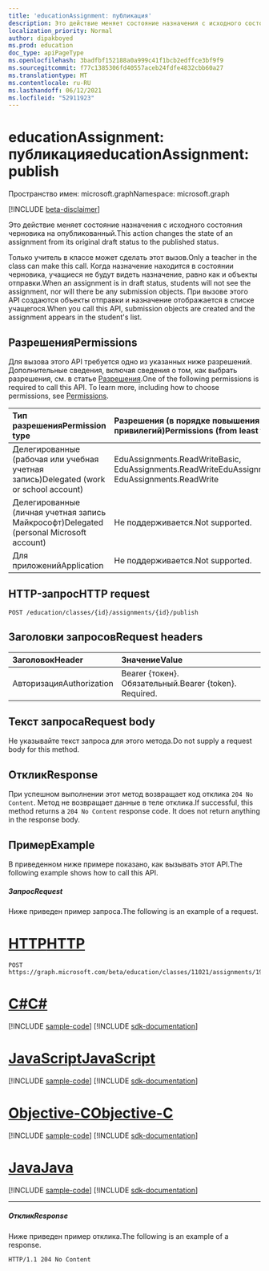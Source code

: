 ```yaml
---
title: 'educationAssignment: публикация'
description: Это действие меняет состояние назначения с исходного состояния черновика на опубликованный.
localization_priority: Normal
author: dipakboyed
ms.prod: education
doc_type: apiPageType
ms.openlocfilehash: 3badfbf152188a0a999c41f1bcb2edffce3bf9f9
ms.sourcegitcommit: f77c1385306fd40557aceb24fdfe4832cbb60a27
ms.translationtype: MT
ms.contentlocale: ru-RU
ms.lasthandoff: 06/12/2021
ms.locfileid: "52911923"
---
```

# <a name="educationassignment-publish"></a><span data-ttu-id="d2e76-103">educationAssignment: публикация</span><span class="sxs-lookup"><span data-stu-id="d2e76-103">educationAssignment: publish</span></span>

<span data-ttu-id="d2e76-104">Пространство имен: microsoft.graph</span><span class="sxs-lookup"><span data-stu-id="d2e76-104">Namespace: microsoft.graph</span></span>

[!INCLUDE [beta-disclaimer](../../includes/beta-disclaimer.md)]

<span data-ttu-id="d2e76-105">Это действие меняет состояние назначения с исходного состояния черновика на опубликованный.</span><span class="sxs-lookup"><span data-stu-id="d2e76-105">This action changes the state of an assignment from its original draft status to the published status.</span></span> 

<span data-ttu-id="d2e76-106">Только учитель в классе может сделать этот вызов.</span><span class="sxs-lookup"><span data-stu-id="d2e76-106">Only a teacher in the class can make this call.</span></span> <span data-ttu-id="d2e76-107">Когда назначение находится в состоянии черновика, учащиеся не будут видеть назначение, равно как и объекты отправки.</span><span class="sxs-lookup"><span data-stu-id="d2e76-107">When an assignment is in draft status, students will not see the assignment, nor will there be any submission objects.</span></span> <span data-ttu-id="d2e76-108">При вызове этого API создаются объекты отправки и назначение отображается в списке учащегося.</span><span class="sxs-lookup"><span data-stu-id="d2e76-108">When you call this API, submission objects are created and the assignment appears in the student's list.</span></span>

## <a name="permissions"></a><span data-ttu-id="d2e76-109">Разрешения</span><span class="sxs-lookup"><span data-stu-id="d2e76-109">Permissions</span></span>
<span data-ttu-id="d2e76-p102">Для вызова этого API требуется одно из указанных ниже разрешений. Дополнительные сведения, включая сведения о том, как выбрать разрешения, см. в статье [Разрешения](/graph/permissions-reference).</span><span class="sxs-lookup"><span data-stu-id="d2e76-p102">One of the following permissions is required to call this API. To learn more, including how to choose permissions, see [Permissions](/graph/permissions-reference).</span></span>

|<span data-ttu-id="d2e76-112">Тип разрешения</span><span class="sxs-lookup"><span data-stu-id="d2e76-112">Permission type</span></span>      | <span data-ttu-id="d2e76-113">Разрешения (в порядке повышения привилегий)</span><span class="sxs-lookup"><span data-stu-id="d2e76-113">Permissions (from least to most privileged)</span></span>              |
|:--------------------|:---------------------------------------------------------|
|<span data-ttu-id="d2e76-114">Делегированные (рабочая или учебная учетная запись)</span><span class="sxs-lookup"><span data-stu-id="d2e76-114">Delegated (work or school account)</span></span> |  <span data-ttu-id="d2e76-115">EduAssignments.ReadWriteBasic, EduAssignments.ReadWrite</span><span class="sxs-lookup"><span data-stu-id="d2e76-115">EduAssignments.ReadWriteBasic, EduAssignments.ReadWrite</span></span>  |
|<span data-ttu-id="d2e76-116">Делегированные (личная учетная запись Майкрософт)</span><span class="sxs-lookup"><span data-stu-id="d2e76-116">Delegated (personal Microsoft account)</span></span> |  <span data-ttu-id="d2e76-117">Не поддерживается.</span><span class="sxs-lookup"><span data-stu-id="d2e76-117">Not supported.</span></span>  |
|<span data-ttu-id="d2e76-118">Для приложений</span><span class="sxs-lookup"><span data-stu-id="d2e76-118">Application</span></span> | <span data-ttu-id="d2e76-119">Не поддерживается.</span><span class="sxs-lookup"><span data-stu-id="d2e76-119">Not supported.</span></span> | 

## <a name="http-request"></a><span data-ttu-id="d2e76-120">HTTP-запрос</span><span class="sxs-lookup"><span data-stu-id="d2e76-120">HTTP request</span></span>
<!-- { "blockType": "ignored" } -->
```http
POST /education/classes/{id}/assignments/{id}/publish

```
## <a name="request-headers"></a><span data-ttu-id="d2e76-121">Заголовки запросов</span><span class="sxs-lookup"><span data-stu-id="d2e76-121">Request headers</span></span>
| <span data-ttu-id="d2e76-122">Заголовок</span><span class="sxs-lookup"><span data-stu-id="d2e76-122">Header</span></span>       | <span data-ttu-id="d2e76-123">Значение</span><span class="sxs-lookup"><span data-stu-id="d2e76-123">Value</span></span> |
|:---------------|:--------|
| <span data-ttu-id="d2e76-124">Авторизация</span><span class="sxs-lookup"><span data-stu-id="d2e76-124">Authorization</span></span>  | <span data-ttu-id="d2e76-p103">Bearer {токен}. Обязательный.</span><span class="sxs-lookup"><span data-stu-id="d2e76-p103">Bearer {token}. Required.</span></span>  |

## <a name="request-body"></a><span data-ttu-id="d2e76-127">Текст запроса</span><span class="sxs-lookup"><span data-stu-id="d2e76-127">Request body</span></span>
<span data-ttu-id="d2e76-128">Не указывайте текст запроса для этого метода.</span><span class="sxs-lookup"><span data-stu-id="d2e76-128">Do not supply a request body for this method.</span></span>

## <a name="response"></a><span data-ttu-id="d2e76-129">Отклик</span><span class="sxs-lookup"><span data-stu-id="d2e76-129">Response</span></span>
<span data-ttu-id="d2e76-p104">При успешном выполнении этот метод возвращает код отклика `204 No Content`. Метод не возвращает данные в теле отклика.</span><span class="sxs-lookup"><span data-stu-id="d2e76-p104">If successful, this method returns a `204 No Content` response code. It does not return anything in the response body.</span></span>

## <a name="example"></a><span data-ttu-id="d2e76-132">Пример</span><span class="sxs-lookup"><span data-stu-id="d2e76-132">Example</span></span>
<span data-ttu-id="d2e76-133">В приведенном ниже примере показано, как вызывать этот API.</span><span class="sxs-lookup"><span data-stu-id="d2e76-133">The following example shows how to call this API.</span></span>
##### <a name="request"></a><span data-ttu-id="d2e76-134">Запрос</span><span class="sxs-lookup"><span data-stu-id="d2e76-134">Request</span></span>
<span data-ttu-id="d2e76-135">Ниже приведен пример запроса.</span><span class="sxs-lookup"><span data-stu-id="d2e76-135">The following is an example of a request.</span></span>

# <a name="http"></a>[<span data-ttu-id="d2e76-136">HTTP</span><span class="sxs-lookup"><span data-stu-id="d2e76-136">HTTP</span></span>](#tab/http)
<!-- {
  "blockType": "request",
  "name": "educationassignment_publish_2"
}-->
```http
POST https://graph.microsoft.com/beta/education/classes/11021/assignments/19002/publish
```
# <a name="c"></a>[<span data-ttu-id="d2e76-137">C#</span><span class="sxs-lookup"><span data-stu-id="d2e76-137">C#</span></span>](#tab/csharp)
[!INCLUDE [sample-code](../includes/snippets/csharp/educationassignment-publish-2-csharp-snippets.md)]
[!INCLUDE [sdk-documentation](../includes/snippets/snippets-sdk-documentation-link.md)]

# <a name="javascript"></a>[<span data-ttu-id="d2e76-138">JavaScript</span><span class="sxs-lookup"><span data-stu-id="d2e76-138">JavaScript</span></span>](#tab/javascript)
[!INCLUDE [sample-code](../includes/snippets/javascript/educationassignment-publish-2-javascript-snippets.md)]
[!INCLUDE [sdk-documentation](../includes/snippets/snippets-sdk-documentation-link.md)]

# <a name="objective-c"></a>[<span data-ttu-id="d2e76-139">Objective-C</span><span class="sxs-lookup"><span data-stu-id="d2e76-139">Objective-C</span></span>](#tab/objc)
[!INCLUDE [sample-code](../includes/snippets/objc/educationassignment-publish-2-objc-snippets.md)]
[!INCLUDE [sdk-documentation](../includes/snippets/snippets-sdk-documentation-link.md)]

# <a name="java"></a>[<span data-ttu-id="d2e76-140">Java</span><span class="sxs-lookup"><span data-stu-id="d2e76-140">Java</span></span>](#tab/java)
[!INCLUDE [sample-code](../includes/snippets/java/educationassignment-publish-2-java-snippets.md)]
[!INCLUDE [sdk-documentation](../includes/snippets/snippets-sdk-documentation-link.md)]

---


##### <a name="response"></a><span data-ttu-id="d2e76-141">Отклик</span><span class="sxs-lookup"><span data-stu-id="d2e76-141">Response</span></span>
<span data-ttu-id="d2e76-142">Ниже приведен пример отклика.</span><span class="sxs-lookup"><span data-stu-id="d2e76-142">The following is an example of a response.</span></span> 

<!-- {
  "blockType": "response"
} -->
```http
HTTP/1.1 204 No Content
```

<!-- uuid: 8fcb5dbc-d5aa-4681-8e31-b001d5168d79
2015-10-25 14:57:30 UTC -->
<!--
{
  "type": "#page.annotation",
  "description": "educationAssignment: publish",
  "keywords": "",
  "section": "documentation",
  "tocPath": "",
  "suppressions": [
  ]
}
-->


